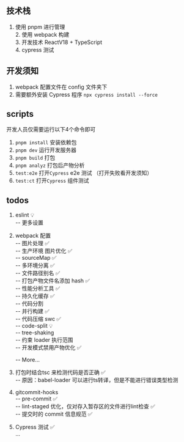 
## 技术栈
  1. 使用 pnpm 进行管理  
	2. 使用 webpack 构建  
	3. 开发技术 ReactV18 + TypeScript  
	4. cypress 测试

## 开发须知
1. webpack 配置文件在 config 文件夹下
2. 需要额外安装 Cypress 程序 `npx cypress install --force`

## scripts
开发人员仅需要运行以下4个命令即可
1. `pnpm install` 安装依赖包
2. `pnpm dev` 运行开发服务器
3. `pnpm build` 打包
4. `pnpm analyz` 打包后产物分析
5. `test:e2e` 打开`Cypress` e2e 测试 （打开失败看开发须知）
6. `test:ct` 打开`Cypress` 组件测试

## todos
1. eslint 💡  
	-- 更多设置
2. webpack 配置  
	-- 图片处理 ✅  
	-- 生产环境 图片优化 ✅  
	-- sourceMap ✅  
	-- 多环境分离 ✅  
	-- 文件路径别名 ✅  
	-- 打包产物文件名添加 hash ✅  
	-- 性能分析工具 ✅  
	-- 持久化缓存 ✅  
	-- 代码分割  
	-- 并行构建 ✅  
	-- 代码压缩 swc ✅  
	-- code-split 💡  
	-- tree-shaking  
	-- 约束 loader 执行范围  
	-- 开发模式禁用产物优化 ✅  

	-- More...  
3. 打包时结合tsc 来检测代码是否正确 ✅  
	-- 原因：babel-loader 可以进行ts转译，但是不能进行错误类型检测  
4. gitcommit-hooks  
	-- pre-commit ✅  
	-- lint-staged 优化，仅对存入暂存区的文件进行lint检查 ✅  
	-- 提交时的 commit 信息规范 ✅  
5. Cypress 测试 ✅  
...